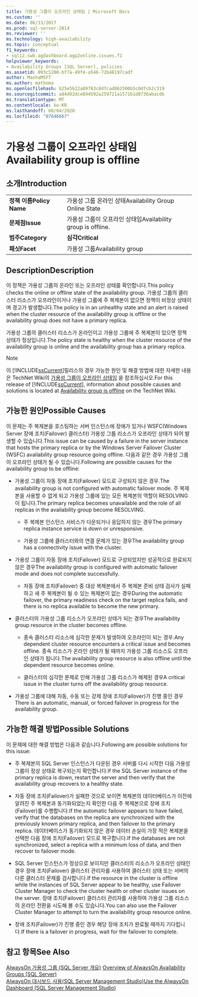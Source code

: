 ```yaml
---
title: 가용성 그룹이 오프라인 상태임 | Microsoft Docs
ms.custom: ''
ms.date: 06/13/2017
ms.prod: sql-server-2014
ms.reviewer: ''
ms.technology: high-availability
ms.topic: conceptual
f1_keywords:
- sql12.swb.agdashboard.agp2online.issues.f1
helpviewer_keywords:
- Availability Groups [SQL Server], policies
ms.assetid: 093c5208-bf7a-49f4-a546-72b48197cadf
author: MashaMSFT
ms.author: mathoma
ms.openlocfilehash: b25e5b22a09783c8dfcad862500b5c0dfcb2c319
ms.sourcegitcommit: ad4d92dce894592a259721a1571b1d8736abacdb
ms.translationtype: MT
ms.contentlocale: ko-KR
ms.lasthandoff: 08/04/2020
ms.locfileid: "87646667"
---
```

# <a name="availability-group-is-offline"></a><span data-ttu-id="b62be-102">가용성 그룹이 오프라인 상태임</span><span class="sxs-lookup"><span data-stu-id="b62be-102">Availability group is offline</span></span>
    
## <a name="introduction"></a><span data-ttu-id="b62be-103">소개</span><span class="sxs-lookup"><span data-stu-id="b62be-103">Introduction</span></span>  
  
|||  
|-|-|  
|<span data-ttu-id="b62be-104">**정책 이름**</span><span class="sxs-lookup"><span data-stu-id="b62be-104">**Policy Name**</span></span>|<span data-ttu-id="b62be-105">가용성 그룹 온라인 상태</span><span class="sxs-lookup"><span data-stu-id="b62be-105">Availability Group Online State</span></span>|  
|<span data-ttu-id="b62be-106">**문제점**</span><span class="sxs-lookup"><span data-stu-id="b62be-106">**Issue**</span></span>|<span data-ttu-id="b62be-107">가용성 그룹이 오프라인 상태임</span><span class="sxs-lookup"><span data-stu-id="b62be-107">Availability group is offline.</span></span>|  
|<span data-ttu-id="b62be-108">**범주**</span><span class="sxs-lookup"><span data-stu-id="b62be-108">**Category**</span></span>|<span data-ttu-id="b62be-109">**심각**</span><span class="sxs-lookup"><span data-stu-id="b62be-109">**Critical**</span></span>|  
|<span data-ttu-id="b62be-110">**패싯**</span><span class="sxs-lookup"><span data-stu-id="b62be-110">**Facet**</span></span>|<span data-ttu-id="b62be-111">가용성 그룹</span><span class="sxs-lookup"><span data-stu-id="b62be-111">Availability group</span></span>|  
  
## <a name="description"></a><span data-ttu-id="b62be-112">Description</span><span class="sxs-lookup"><span data-stu-id="b62be-112">Description</span></span>  
 <span data-ttu-id="b62be-113">이 정책은 가용성 그룹의 온라인 또는 오프라인 상태를 확인합니다.</span><span class="sxs-lookup"><span data-stu-id="b62be-113">This policy checks the online or offline state of the availability group.</span></span> <span data-ttu-id="b62be-114">가용성 그룹의 클러스터 리소스가 오프라인이거나 가용성 그룹에 주 복제본이 없으면 정책이 비정상 상태이며 경고가 발생합니다.</span><span class="sxs-lookup"><span data-stu-id="b62be-114">The policy is in an unhealthy state and an alert is raised when the cluster resource of the availability group is offline or the availability group does not have a primary replica.</span></span>  
  
 <span data-ttu-id="b62be-115">가용성 그룹의 클러스터 리소스가 온라인이고 가용성 그룹에 주 복제본이 있으면 정책 상태가 정상입니다.</span><span class="sxs-lookup"><span data-stu-id="b62be-115">The policy state is healthy when the cluster resource of the availability group is online and the availability group has a primary replica.</span></span>  
  
> [!NOTE]  
>  <span data-ttu-id="b62be-116"> 이 [!INCLUDE[ssCurrent](../../../includes/sscurrent-md.md)]릴리스의 경우 가능한 원인 및 해결 방법에 대한 자세한 내용은 TechNet Wiki의 [가용성 그룹이 오프라인 상태임](https://go.microsoft.com/fwlink/p/?LinkId=220850) 을 참조하십시오.</span><span class="sxs-lookup"><span data-stu-id="b62be-116">For this release of [!INCLUDE[ssCurrent](../../../includes/sscurrent-md.md)], information about possible causes and solutions is located at [Availability group is offline](https://go.microsoft.com/fwlink/p/?LinkId=220850) on the TechNet Wiki.</span></span>  
  
## <a name="possible-causes"></a><span data-ttu-id="b62be-117">가능한 원인</span><span class="sxs-lookup"><span data-stu-id="b62be-117">Possible Causes</span></span>  
 <span data-ttu-id="b62be-118">이 문제는 주 복제본을 호스팅하는 서버 인스턴스에 장애가 있거나 WSFC(Windows Server 장애 조치(Failover) 클러스터) 가용성 그룹 리소스가 오프라인 상태가 되어 발생할 수 있습니다.</span><span class="sxs-lookup"><span data-stu-id="b62be-118">This issue can be caused by a failure in the server instance that hosts the primary replica or by the Windows Server Failover Cluster (WSFC) availability group resource going offline.</span></span> <span data-ttu-id="b62be-119">다음과 같은 경우 가용성 그룹이 오프라인 상태가 될 수 있습니다.</span><span class="sxs-lookup"><span data-stu-id="b62be-119">Following are possible causes for the availability group to be offline:</span></span>  
  
-   <span data-ttu-id="b62be-120">가용성 그룹이 자동 장애 조치(Failover) 모드로 구성되지 않은 경우.</span><span class="sxs-lookup"><span data-stu-id="b62be-120">The availability group is not configured with automatic failover mode.</span></span> <span data-ttu-id="b62be-121">주 복제본을 사용할 수 없게 되고 가용성 그룹에 있는 모든 복제본의 역할이 RESOLVING이 됩니다.</span><span class="sxs-lookup"><span data-stu-id="b62be-121">The primary replica becomes unavailable and the role of all replicas in the availability group become RESOLVING.</span></span>  
  
    -   <span data-ttu-id="b62be-122">주 복제본 인스턴스 서비스가 다운되거나 응답하지 않는 경우</span><span class="sxs-lookup"><span data-stu-id="b62be-122">The primary replica instance service is down or unresponsive.</span></span>  
  
    -   <span data-ttu-id="b62be-123">가용성 그룹에 클러스터와의 연결 문제가 있는 경우</span><span class="sxs-lookup"><span data-stu-id="b62be-123">The availability group has a connectivity issue with the cluster.</span></span>  
  
-   <span data-ttu-id="b62be-124">가용성 그룹이 자동 장애 조치(Failover) 모드로 구성되었지만 성공적으로 완료되지 않은 경우</span><span class="sxs-lookup"><span data-stu-id="b62be-124">The availability group is configured with automatic failover mode and does not complete successfully.</span></span>  
  
    -   <span data-ttu-id="b62be-125">자동 장애 조치(Failover) 중 대상 복제본에서 주 복제본 준비 상태 검사가 실패하고 새 주 복제본이 될 수 있는 복제본이 없는 경우</span><span class="sxs-lookup"><span data-stu-id="b62be-125">During the automatic failover, the primary readiness check on the target replica fails, and there is no replica available to become the new primary.</span></span>  
  
-   <span data-ttu-id="b62be-126">클러스터의 가용성 그룹 리소스가 오프라인 상태가 되는 경우</span><span class="sxs-lookup"><span data-stu-id="b62be-126">The availability group resource in the cluster becomes offline.</span></span>  
  
    -   <span data-ttu-id="b62be-127">종속 클러스터 리소스에 심각한 문제가 발생하여 오프라인이 되는 경우.</span><span class="sxs-lookup"><span data-stu-id="b62be-127">Any dependent cluster resource encounters a critical issue and becomes offline.</span></span> <span data-ttu-id="b62be-128">종속 리소스가 온라인 상태가 될 때까지 가용성 그룹 리소스도 오프라인 상태가 됩니다.</span><span class="sxs-lookup"><span data-stu-id="b62be-128">The availability group resource is also offline until the dependent resource becomes online.</span></span>  
  
    -   <span data-ttu-id="b62be-129">클러스터의 심각한 문제로 인해 가용성 그룹 리소스가 해제된 경우</span><span class="sxs-lookup"><span data-stu-id="b62be-129">A critical issue in the cluster turns off the availability group resource.</span></span>  
  
-   <span data-ttu-id="b62be-130">가용성 그룹에 대해 자동, 수동 또는 강제 장애 조치(Failover)가 진행 중인 경우</span><span class="sxs-lookup"><span data-stu-id="b62be-130">There is an automatic, manual, or forced failover in progress for the availability group.</span></span>  
  
## <a name="possible-solutions"></a><span data-ttu-id="b62be-131">가능한 해결 방법</span><span class="sxs-lookup"><span data-stu-id="b62be-131">Possible Solutions</span></span>  
 <span data-ttu-id="b62be-132">이 문제에 대한 해결 방법은 다음과 같습니다.</span><span class="sxs-lookup"><span data-stu-id="b62be-132">Following are possible solutions for this issue:</span></span>  
  
-   <span data-ttu-id="b62be-133">주 복제본의 SQL Server 인스턴스가 다운된 경우 서버를 다시 시작한 다음 가용성 그룹이 정상 상태로 복구되는지 확인합니다.</span><span class="sxs-lookup"><span data-stu-id="b62be-133">If the SQL Server instance of the primary replica is down, restart the server and then verify that the availability group recovers to a healthy state.</span></span>  
  
-   <span data-ttu-id="b62be-134">자동 장애 조치(Failover)가 실패한 것으로 보이면 복제본의 데이터베이스가 이전에 알려진 주 복제본과 동기화되었는지 확인한 다음 주 복제본으로 장애 조치(Failover)를 수행합니다.</span><span class="sxs-lookup"><span data-stu-id="b62be-134">If the automatic failover appears to have failed, verify that the databases on the replica are synchronized with the previously known primary replica, and then failover to the primary replica.</span></span> <span data-ttu-id="b62be-135">데이터베이스가 동기화되지 않은 경우 데이터 손실이 가장 적은 복제본을 선택한 다음 장애 조치(Failover) 모드로 복구합니다.</span><span class="sxs-lookup"><span data-stu-id="b62be-135">If the databases are not synchronized, select a replica with a minimum loss of data, and then recover to failover mode.</span></span>  
  
-   <span data-ttu-id="b62be-136">SQL Server 인스턴스가 정상으로 보이지만 클러스터의 리소스가 오프라인 상태인 경우 장애 조치(Failover) 클러스터 관리자를 사용하여 클러스터 상태 또는 서버의 다른 클러스터 문제를 검사합니다.</span><span class="sxs-lookup"><span data-stu-id="b62be-136">If the resource in the cluster is offline while the instances of SQL Server appear to be healthy, use Failover Cluster Manager to check the cluster health or other cluster issues on the server.</span></span> <span data-ttu-id="b62be-137">장애 조치(Failover) 클러스터 관리자를 사용하여 가용성 그룹 리소스의 온라인 전환을 시도해 볼 수도 있습니다.</span><span class="sxs-lookup"><span data-stu-id="b62be-137">You can also use the Failover Cluster Manager to attempt to turn the availability group resource online.</span></span>  
  
-   <span data-ttu-id="b62be-138">장애 조치(Failover)가 진행 중인 경우 해당 장애 조치가 완료될 때까지 기다립니다.</span><span class="sxs-lookup"><span data-stu-id="b62be-138">If there is a failover in progress, wait for the failover to complete.</span></span>  
  
## <a name="see-also"></a><span data-ttu-id="b62be-139">참고 항목</span><span class="sxs-lookup"><span data-stu-id="b62be-139">See Also</span></span>  
 <span data-ttu-id="b62be-140">[AlwaysOn 가용성 그룹 &#40;SQL Server 개요&#41;](overview-of-always-on-availability-groups-sql-server.md) </span><span class="sxs-lookup"><span data-stu-id="b62be-140">[Overview of AlwaysOn Availability Groups &#40;SQL Server&#41;](overview-of-always-on-availability-groups-sql-server.md) </span></span>  
 [<span data-ttu-id="b62be-141">AlwaysOn 대시보드 사용&#40;SQL Server Management Studio&#41;</span><span class="sxs-lookup"><span data-stu-id="b62be-141">Use the AlwaysOn Dashboard &#40;SQL Server Management Studio&#41;</span></span>](use-the-always-on-dashboard-sql-server-management-studio.md)  
  
  
